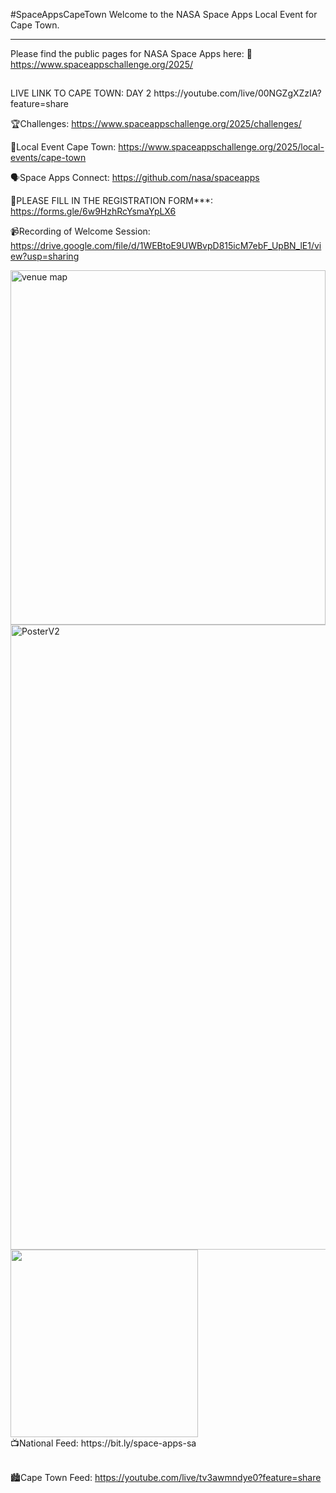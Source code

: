 #SpaceAppsCapeTown
Welcome to the NASA Space Apps Local Event for Cape Town. 
__________________________________________________________________________________________
Please find the public pages for NASA Space Apps here:
🚀https://www.spaceappschallenge.org/2025/
<h2></h2>
LIVE LINK TO CAPE TOWN: DAY 2
https://youtube.com/live/00NGZgXZzIA?feature=share
</h2>


🏆Challenges: https://www.spaceappschallenge.org/2025/challenges/

🚠Local Event Cape Town: https://www.spaceappschallenge.org/2025/local-events/cape-town

🗣️Space Apps Connect: https://github.com/nasa/spaceapps 

📄PLEASE FILL IN THE REGISTRATION FORM***: https://forms.gle/6w9HzhRcYsmaYpLX6

📹Recording of Welcome Session: https://drive.google.com/file/d/1WEBtoE9UWBvpD815icM7ebF_UpBN_lE1/view?usp=sharing

<img width="100%" height="567" alt="venue map" src="https://github.com/user-attachments/assets/c1470949-2819-4fac-beda-5b5c44d60fe0" />

<img width="712" height="1000" alt="PosterV2" src="https://github.com/user-attachments/assets/f74d7098-0a17-474c-974c-34b1c397423b" />

<img width="300" src="https://github.com/user-attachments/assets/bfec37bf-f377-43a3-813b-5ee0af4509a0"/>
</br>📺National Feed: https://bit.ly/space-apps-sa 

</br>🏙️Cape Town Feed: https://youtube.com/live/tv3awmndye0?feature=share

